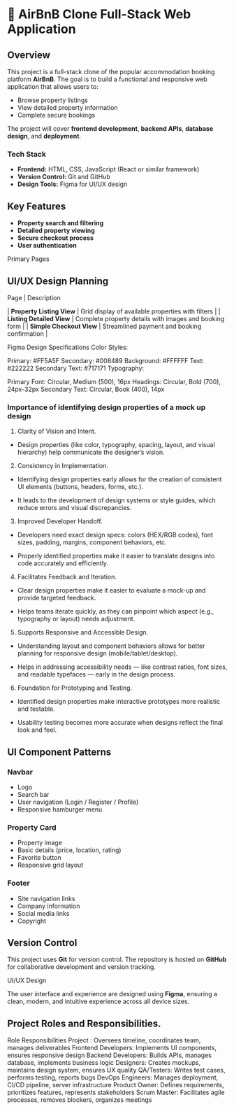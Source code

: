 # 🏡 AirBnB Clone Full-Stack Web Application

## Overview

This project is a full-stack clone of the popular accommodation booking platform **AirBnB**. The goal is to build a functional and responsive web application that allows users to:

- Browse property listings
- View detailed property information
- Complete secure bookings

The project will cover **frontend development**, **backend APIs**, **database design**, and **deployment**.

### Tech Stack

- **Frontend:** HTML, CSS, JavaScript (React or similar framework)
- **Version Control:** Git and GitHub
- **Design Tools:** Figma for UI/UX design

## Key Features

- **Property search and filtering**
- **Detailed property viewing**
- **Secure checkout process**
- **User authentication**

Primary Pages

## UI/UX Design Planning

Page | Description

| **Property Listing View** | Grid display of available properties with filters |
| **Listing Detailed View** | Complete property details with images and booking form |
| **Simple Checkout View** | Streamlined payment and booking confirmation |

Figma Design Specifications
Color Styles:

Primary: #FF5A5F
Secondary: #008489
Background: #FFFFFF
Text: #222222
Secondary Text: #717171
Typography:

Primary Font: Circular, Medium (500), 16px
Headings: Circular, Bold (700), 24px-32px
Secondary Text: Circular, Book (400), 14px

### Importance of identifying design properties of a mock up design

1. Clarity of Vision and Intent.

- Design properties (like color, typography, spacing, layout, and visual hierarchy) help communicate the designer’s vision.

2. Consistency in Implementation.

- Identifying design properties early allows for the creation of consistent UI elements (buttons, headers, forms, etc.).

- It leads to the development of design systems or style guides, which reduce errors and visual discrepancies.

3. Improved Developer Handoff.

- Developers need exact design specs: colors (HEX/RGB codes), font sizes, padding, margins, component behaviors, etc.

- Properly identified properties make it easier to translate designs into code accurately and efficiently.

4. Facilitates Feedback and Iteration.

- Clear design properties make it easier to evaluate a mock-up and provide targeted feedback.

- Helps teams iterate quickly, as they can pinpoint which aspect (e.g., typography or layout) needs adjustment.

5. Supports Responsive and Accessible Design.

- Understanding layout and component behaviors allows for better planning for responsive design (mobile/tablet/desktop).

- Helps in addressing accessibility needs — like contrast ratios, font sizes, and readable typefaces — early in the design process.

6. Foundation for Prototyping and Testing.

- Identified design properties make interactive prototypes more realistic and testable.

- Usability testing becomes more accurate when designs reflect the final look and feel.

## UI Component Patterns

### Navbar

- Logo
- Search bar
- User navigation (Login / Register / Profile)
- Responsive hamburger menu

### Property Card

- Property image
- Basic details (price, location, rating)
- Favorite button
- Responsive grid layout

### Footer

- Site navigation links
- Company information
- Social media links
- Copyright

## Version Control

This project uses **Git** for version control. The repository is hosted on **GitHub** for collaborative development and version tracking.

UI/UX Design

The user interface and experience are designed using **Figma**, ensuring a clean, modern, and intuitive experience across all device sizes.

## Project Roles and Responsibilities.

Role Responsibilities
Project : Oversees timeline, coordinates team, manages deliverables
Frontend Developers: Implements UI components, ensures responsive design
Backend Developers: Builds APIs, manages database, implements business logic
Designers: Creates mockups, maintains design system, ensures UX quality
QA/Testers: Writes test cases, performs testing, reports bugs
DevOps Engineers: Manages deployment, CI/CD pipeline, server infrastructure
Product Owner: Defines requirements, prioritizes features, represents stakeholders
Scrum Master: Facilitates agile processes, removes blockers, organizes meetings
